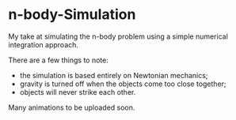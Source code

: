# n-body-Simulation
My take at simulating the n-body problem using a simple numerical integration approach.

There are a few things to note:
 - the simulation is based entirely on Newtonian mechanics;
 - gravity is turned off when the objects come too close together;
 - objects will never strike each other.
 
Many animations to be uploaded soon.
